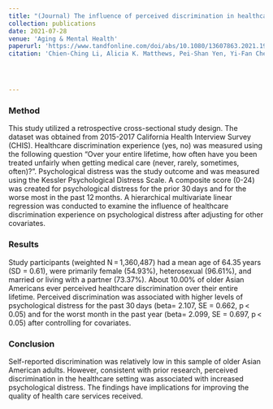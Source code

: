 ```yaml
---
title: "(Journal) The influence of perceived discrimination in healthcare settings on psychological distress among a diverse sample of older Asian Americans"
collection: publications
date: 2021-07-28
venue: 'Aging & Mental Health'
paperurl: 'https://www.tandfonline.com/doi/abs/10.1080/13607863.2021.1958146'
citation: 'Chien-Ching Li, Alicia K. Matthews, Pei-Shan Yen, Yi-Fan Chen and XinQi Dong; <i>Aging & Mental Health</i>. DOI: 10.1080/13607863.2021.1958146, 2021.'




---
```

### Method
This study utilized a retrospective cross-sectional study design. The dataset was obtained from 2015-2017 California Health Interview Survey (CHIS).
Healthcare discrimination experience (yes, no) was measured using the following question “Over your entire lifetime, how often have you been treated unfairly 
when getting medical care (never, rarely, sometimes, often)?”. 
Psychological distress was the study outcome and was measured using the Kessler Psychological Distress Scale. 
A composite score (0-24) was created for psychological distress for the prior 30 days and for the worse most in the past 12 months. 
A hierarchical multivariate linear regression was conducted to examine the influence of healthcare discrimination experience 
on psychological distress after adjusting for other covariates.

### Results
Study participants (weighted N = 1,360,487) had a mean age of 64.35 years (SD = 0.61), were primarily female (54.93%), heterosexual (96.61%), 
and married or living with a partner (73.37%). 
About 10.00% of older Asian Americans ever perceived healthcare discrimination over their entire lifetime. 
Perceived discrimination was associated with higher levels of psychological distress for the past 30 days (beta= 2.107, SE = 0.662, p < 0.05) 
and for the worst month in the past year (beta= 2.099, SE = 0.697, p < 0.05) after controlling for covariates.

### Conclusion
Self-reported discrimination was relatively low in this sample of older Asian American adults. 
However, consistent with prior research, perceived discrimination in the healthcare setting was associated with increased psychological distress. 
The findings have implications for improving the quality of health care services received.
